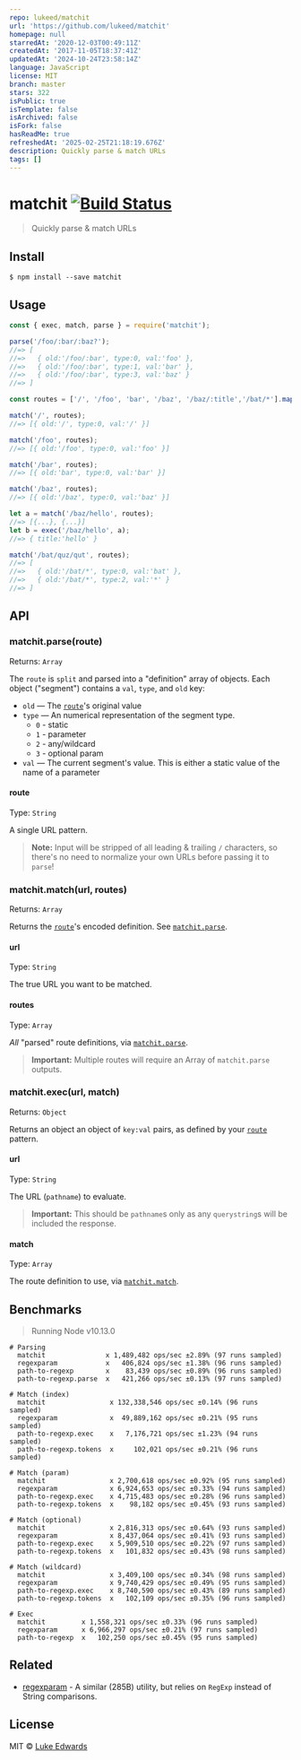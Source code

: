 ```yaml
---
repo: lukeed/matchit
url: 'https://github.com/lukeed/matchit'
homepage: null
starredAt: '2020-12-03T00:49:11Z'
createdAt: '2017-11-05T18:37:41Z'
updatedAt: '2024-10-24T23:58:14Z'
language: JavaScript
license: MIT
branch: master
stars: 322
isPublic: true
isTemplate: false
isArchived: false
isFork: false
hasReadMe: true
refreshedAt: '2025-02-25T21:18:19.676Z'
description: Quickly parse & match URLs
tags: []
---
```


# matchit [![Build Status](https://travis-ci.org/lukeed/matchit.svg?branch=master)](https://travis-ci.org/lukeed/matchit)

> Quickly parse & match URLs

## Install

```
$ npm install --save matchit
```


## Usage

```js
const { exec, match, parse } = require('matchit');

parse('/foo/:bar/:baz?');
//=> [
//=>   { old:'/foo/:bar', type:0, val:'foo' },
//=>   { old:'/foo/:bar', type:1, val:'bar' },
//=>   { old:'/foo/:bar', type:3, val:'baz' }
//=> ]

const routes = ['/', '/foo', 'bar', '/baz', '/baz/:title','/bat/*'].map(parse);

match('/', routes);
//=> [{ old:'/', type:0, val:'/' }]

match('/foo', routes);
//=> [{ old:'/foo', type:0, val:'foo' }]

match('/bar', routes);
//=> [{ old:'bar', type:0, val:'bar' }]

match('/baz', routes);
//=> [{ old:'/baz', type:0, val:'baz' }]

let a = match('/baz/hello', routes);
//=> [{...}, {...}]
let b = exec('/baz/hello', a);
//=> { title:'hello' }

match('/bat/quz/qut', routes);
//=> [
//=>   { old:'/bat/*', type:0, val:'bat' },
//=>   { old:'/bat/*', type:2, val:'*' }
//=> ]
```


## API

### matchit.parse(route)

Returns: `Array`

The `route` is `split` and parsed into a "definition" array of objects. Each object ("segment") contains a `val`, `type`, and `old` key:

* `old` &mdash; The [`route`](#route)'s original value
* `type` &mdash; An numerical representation of the segment type.
    * `0` - static
    * `1` - parameter
    * `2` - any/wildcard
    * `3` - optional param
* `val` &mdash; The current segment's value. This is either a static value of the name of a parameter

#### route

Type: `String`

A single URL pattern.

> **Note:** Input will be stripped of all leading & trailing `/` characters, so there's no need to normalize your own URLs before passing it to `parse`!


### matchit.match(url, routes)

Returns: `Array`

Returns the [`route`](#route)'s encoded definition. See [`matchit.parse`](#matchitparseroute).

#### url

Type: `String`

The true URL you want to be matched.

#### routes

Type: `Array`

_All_ "parsed" route definitions, via [`matchit.parse`](#matchitparseroute).

> **Important:** Multiple routes will require an Array of `matchit.parse` outputs.


### matchit.exec(url, match)

Returns: `Object`

Returns an object an object of `key:val` pairs, as defined by your [`route`](#route) pattern.

#### url

Type: `String`

The URL (`pathname`) to evaluate.

> **Important:** This should be `pathname`s only as any `querystring`s will be included the response.

#### match

Type: `Array`

The route definition to use, via [`matchit.match`](#matchitmatchurl-routes).


## Benchmarks

> Running Node v10.13.0

```
# Parsing
  matchit               x 1,489,482 ops/sec ±2.89% (97 runs sampled)
  regexparam            x   406,824 ops/sec ±1.38% (96 runs sampled)
  path-to-regexp        x    83,439 ops/sec ±0.89% (96 runs sampled)
  path-to-regexp.parse  x   421,266 ops/sec ±0.13% (97 runs sampled)

# Match (index)
  matchit                x 132,338,546 ops/sec ±0.14% (96 runs sampled)
  regexparam             x  49,889,162 ops/sec ±0.21% (95 runs sampled)
  path-to-regexp.exec    x   7,176,721 ops/sec ±1.23% (94 runs sampled)
  path-to-regexp.tokens  x     102,021 ops/sec ±0.21% (96 runs sampled)

# Match (param)
  matchit                x 2,700,618 ops/sec ±0.92% (95 runs sampled)
  regexparam             x 6,924,653 ops/sec ±0.33% (94 runs sampled)
  path-to-regexp.exec    x 4,715,483 ops/sec ±0.28% (96 runs sampled)
  path-to-regexp.tokens  x    98,182 ops/sec ±0.45% (93 runs sampled)

# Match (optional)
  matchit                x 2,816,313 ops/sec ±0.64% (93 runs sampled)
  regexparam             x 8,437,064 ops/sec ±0.41% (93 runs sampled)
  path-to-regexp.exec    x 5,909,510 ops/sec ±0.22% (97 runs sampled)
  path-to-regexp.tokens  x   101,832 ops/sec ±0.43% (98 runs sampled)

# Match (wildcard)
  matchit                x 3,409,100 ops/sec ±0.34% (98 runs sampled)
  regexparam             x 9,740,429 ops/sec ±0.49% (95 runs sampled)
  path-to-regexp.exec    x 8,740,590 ops/sec ±0.43% (89 runs sampled)
  path-to-regexp.tokens  x   102,109 ops/sec ±0.35% (96 runs sampled)

# Exec
  matchit         x 1,558,321 ops/sec ±0.33% (96 runs sampled)
  regexparam      x 6,966,297 ops/sec ±0.21% (97 runs sampled)
  path-to-regexp  x   102,250 ops/sec ±0.45% (95 runs sampled)
```

## Related

- [regexparam](https://github.com/lukeed/regexparam) - A similar (285B) utility, but relies on `RegExp` instead of String comparisons.


## License

MIT © [Luke Edwards](https://lukeed.com)
